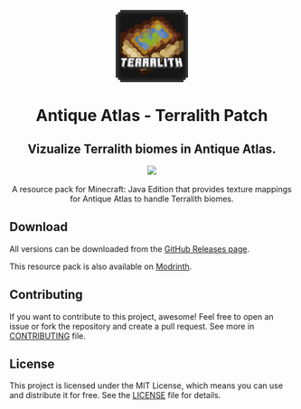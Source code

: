 <p align="center">
  <img src="pack/pack.png" />
  <h1 align="center">Antique Atlas - Terralith Patch</h1>
  <h2 align="center">
    Vizualize Terralith biomes in Antique Atlas.
  </h2>
</p>

<p align="center">
  <a aria-label="license" href="LICENSE">
    <img src="https://img.shields.io/badge/license-MIT-brightgreen.svg">
  </a>
</p>

<p align="center">
    A resource pack for Minecraft: Java Edition that provides texture mappings for Antique Atlas to handle Terralith biomes.
</p>

## Download

All versions can be downloaded from the [GitHub Releases page](https://github.com/nitodeco/terralith-antiqueatlas-patch/releases).

This resource pack is also available on [Modrinth](https://modrinth.com/resourcepack/antiqueatlas-terralith).

## Contributing

If you want to contribute to this project, awesome! Feel free to open an issue or fork the repository and create a pull request. See more in [CONTRIBUTING](CONTRIBUTING) file.

## License

This project is licensed under the MIT License, which means you can use and distribute it for free. See the [LICENSE](LICENSE) file for details.
